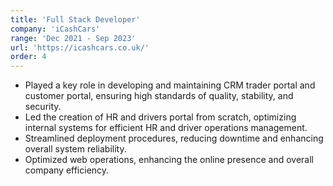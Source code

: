```yaml
---
title: 'Full Stack Developer'
company: 'iCashCars'
range: 'Dec 2021 - Sep 2023'
url: 'https://icashcars.co.uk/'
order: 4
---
```


- Played a key role in developing and maintaining CRM trader portal and customer portal, ensuring high standards of quality, stability, and security.
- Led the creation of HR and drivers portal from scratch, optimizing internal systems for efficient HR and driver operations management.
- Streamlined deployment procedures, reducing downtime and enhancing overall system reliability.
- Optimized web operations, enhancing the online presence and overall company efficiency.
